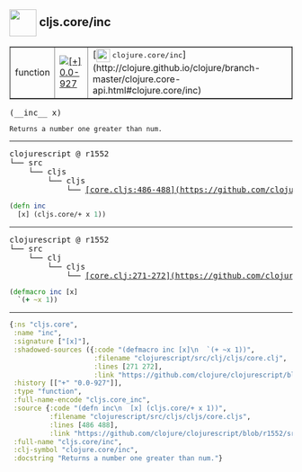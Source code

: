 ## <img width="48px" valign="middle" src="http://i.imgur.com/Hi20huC.png"> cljs.core/inc

 <table border="1">
<tr>
<td>function</td>
<td><a href="https://github.com/cljsinfo/api-refs/tree/0.0-927"><img valign="middle" alt="[+] 0.0-927" src="https://img.shields.io/badge/+-0.0--927-lightgrey.svg"></a> </td>
<td>
[<img height="24px" valign="middle" src="http://i.imgur.com/1GjPKvB.png"> <samp>clojure.core/inc</samp>](http://clojure.github.io/clojure/branch-master/clojure.core-api.html#clojure.core/inc)
</td>
</tr>
</table>

 <samp>
(__inc__ x)<br>
</samp>

```
Returns a number one greater than num.
```

---

 <pre>
clojurescript @ r1552
└── src
    └── cljs
        └── cljs
            └── <ins>[core.cljs:486-488](https://github.com/clojure/clojurescript/blob/r1552/src/cljs/cljs/core.cljs#L486-L488)</ins>
</pre>

```clj
(defn inc
  [x] (cljs.core/+ x 1))
```


---

 <pre>
clojurescript @ r1552
└── src
    └── clj
        └── cljs
            └── <ins>[core.clj:271-272](https://github.com/clojure/clojurescript/blob/r1552/src/clj/cljs/core.clj#L271-L272)</ins>
</pre>

```clj
(defmacro inc [x]
  `(+ ~x 1))
```

---

```clj
{:ns "cljs.core",
 :name "inc",
 :signature ["[x]"],
 :shadowed-sources ({:code "(defmacro inc [x]\n  `(+ ~x 1))",
                     :filename "clojurescript/src/clj/cljs/core.clj",
                     :lines [271 272],
                     :link "https://github.com/clojure/clojurescript/blob/r1552/src/clj/cljs/core.clj#L271-L272"}),
 :history [["+" "0.0-927"]],
 :type "function",
 :full-name-encode "cljs.core_inc",
 :source {:code "(defn inc\n  [x] (cljs.core/+ x 1))",
          :filename "clojurescript/src/cljs/cljs/core.cljs",
          :lines [486 488],
          :link "https://github.com/clojure/clojurescript/blob/r1552/src/cljs/cljs/core.cljs#L486-L488"},
 :full-name "cljs.core/inc",
 :clj-symbol "clojure.core/inc",
 :docstring "Returns a number one greater than num."}

```
